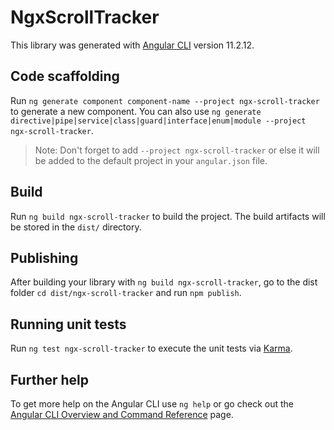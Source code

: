 # NgxScrollTracker

This library was generated with [Angular CLI](https://github.com/angular/angular-cli) version 11.2.12.

## Code scaffolding

Run `ng generate component component-name --project ngx-scroll-tracker` to generate a new component. You can also use `ng generate directive|pipe|service|class|guard|interface|enum|module --project ngx-scroll-tracker`.
> Note: Don't forget to add `--project ngx-scroll-tracker` or else it will be added to the default project in your `angular.json` file. 

## Build

Run `ng build ngx-scroll-tracker` to build the project. The build artifacts will be stored in the `dist/` directory.

## Publishing

After building your library with `ng build ngx-scroll-tracker`, go to the dist folder `cd dist/ngx-scroll-tracker` and run `npm publish`.

## Running unit tests

Run `ng test ngx-scroll-tracker` to execute the unit tests via [Karma](https://karma-runner.github.io).

## Further help

To get more help on the Angular CLI use `ng help` or go check out the [Angular CLI Overview and Command Reference](https://angular.io/cli) page.

